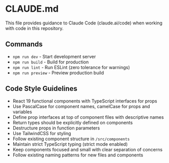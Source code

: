 # CLAUDE.md

This file provides guidance to Claude Code (claude.ai/code) when working with code in this repository.

## Commands
- `npm run dev` - Start development server
- `npm run build` - Build for production 
- `npm run lint` - Run ESLint (zero tolerance for warnings)
- `npm run preview` - Preview production build

## Code Style Guidelines
- React 19 functional components with TypeScript interfaces for props
- Use PascalCase for component names, camelCase for props and variables
- Define prop interfaces at top of component files with descriptive names
- Return types should be explicitly defined on components
- Destructure props in function parameters
- Use TailwindCSS for styling
- Follow existing component structure in `/src/components`
- Maintain strict TypeScript typing (strict mode enabled)
- Keep components focused and small with clear separation of concerns
- Follow existing naming patterns for new files and components